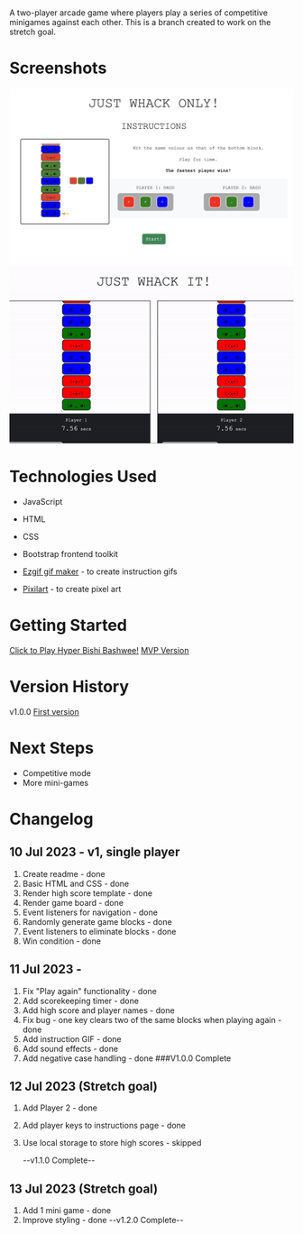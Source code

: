 # <Hyper Bishi Bashwee>

A two-player arcade game where players play a series of competitive minigames against each other.
This is a branch created to work on the stretch goal.

# Screenshots

<img src="./Assets/gameplay-instructions.png">
<img src="./Assets/competitive-gameplay.gif">

# Technologies Used

- JavaScript
- HTML
- CSS
- Bootstrap frontend toolkit
- [Ezgif gif maker][1] - to create instruction gifs
- [Pixilart][4] - to create pixel art

  [1]: ezgif.com/
  [4]: https://www.pixilart.com/

# Getting Started

[Click to Play Hyper Bishi Bashwee!][2]
[MVP Version][3]

[2]: hyperbishibashwee.netlify.app
[3]: https://hyperbishibashweemvp.netlify.app/

# Version History

v1.0.0 [First version][2]

# Next Steps

- Competitive mode
- More mini-games

# Changelog

## 10 Jul 2023 - v1, single player

1. Create readme - done
2. Basic HTML and CSS - done
3. Render high score template - done
4. Render game board - done
5. Event listeners for navigation - done
6. Randomly generate game blocks - done
7. Event listeners to eliminate blocks - done
8. Win condition - done

## 11 Jul 2023 -

1. Fix "Play again" functionality - done
2. Add scorekeeping timer - done
3. Add high score and player names - done
4. Fix bug - one key clears two of the same blocks when playing again - done
5. Add instruction GIF - done
6. Add sound effects - done
7. Add negative case handling - done
   ###V1.0.0 Complete

## 12 Jul 2023 (Stretch goal)

1. Add Player 2 - done
2. Add player keys to instructions page - done
3. Use local storage to store high scores - skipped

   --v1.1.0 Complete--

## 13 Jul 2023 (Stretch goal)

1. Add 1 mini game - done
2. Improve styling - done
   --v1.2.0 Complete--
